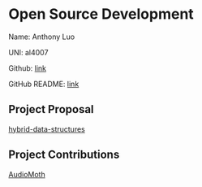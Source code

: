 # Open Source Development

Name: Anthony Luo

UNI: al4007

Github: [link](https://github.com/luo-anthony)

GitHub README: [link](https://github.com/luo-anthony/luo-anthony/blob/main/README.md)

## Project Proposal

[hybrid-data-structures](../projects/cpp/hybriddatastructures.md)

## Project Contributions

[AudioMoth](../projects/cpp/AudioMoth.md)
